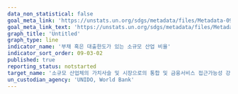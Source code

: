 ```yaml
---
data_non_statistical: false
goal_meta_link: 'https://unstats.un.org/sdgs/metadata/files/Metadata-09-03-02.pdf'
goal_meta_link_text: 'https://unstats.un.org/sdgs/metadata/files/Metadata-09-03-02.pdf'
graph_title: 'Untitled'
graph_type: line
indicator_name: '부채 혹은 대출한도가 있는 소규모 산업 비율'
indicator_sort_order: 09-03-02
published: true
reporting_status: notstarted
target_name: '소규모 산업체의 가치사슬 및 시장으로의 통합 및 금융서비스 접근가능성 강화(특히 개도국)'
un_custodian_agency: 'UNIDO, World Bank'
---
```

